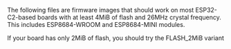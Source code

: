 The following files are firmware images that should work on most ESP32-C2-based
boards with at least 4MiB of flash and 26MHz crystal frequency. This includes
ESP8684-WROOM and ESP8684-MINI modules.

If your board has only 2MiB of flash, you should try the FLASH\_2MiB variant
